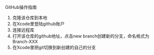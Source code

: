 
GitHub操作指南

1. 克隆该仓库到本地
2. 在Xcode里登陆github账户
3. 连接远程库
4. 打开该仓库的github地址，点击new branch创建新的分支，命名格式为Branch-XXX
5. 在Xcode里把git切换到新创建的自己的分支

